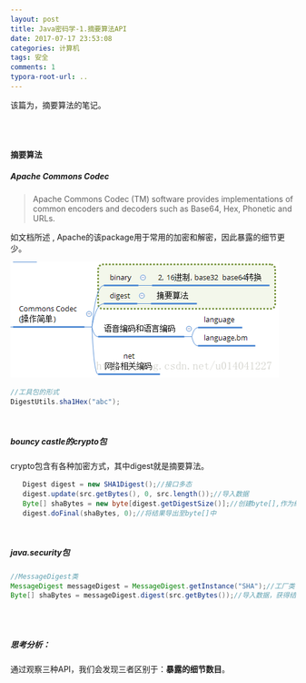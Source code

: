 ```yaml
---
layout: post
title: Java密码学-1.摘要算法API
date: 2017-07-17 23:53:08
categories: 计算机
tags: 安全 
comments: 1
typora-root-url: ..
---
```


该篇为，摘要算法的笔记。

<br>

<br>

#### **摘要算法**


#####  **Apache Commons Codec**


>Apache Commons Codec (TM) software provides implementations of common encoders and decoders such as Base64, Hex, Phonetic and URLs.

如文档所述 , Apache的该package用于常用的加密和解密，因此暴露的细节更少。



![20170717234551755](/assets/blog_res/20170717234551755.png)

```java
//工具包的形式
DigestUtils.sha1Hex("abc");
```

<br>

##### **bouncy castle的crypto包**

crypto包含有各种加密方式，其中digest就是摘要算法。  

```java
   Digest digest = new SHA1Digest();//接口多态
   digest.update(src.getBytes(), 0, src.length());//导入数据
   Byte[] shaBytes = new byte[digest.getDigestSize()];//创建byte[],作为结果
   digest.doFinal(shaBytes, 0);//将结果导出至byte[]中
```

<br>

##### **java.security包**

```java
//MessageDigest类
MessageDigest messageDigest = MessageDigest.getInstance("SHA");//工厂类
Byte[] shaBytes = messageDigest.digest(src.getBytes());//导入数据，获得结果
```

<br>

<br>

##### 思考分析：

通过观察三种API，我们会发现三者区别于：**暴露的细节数目**。



